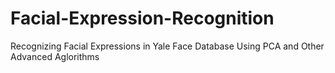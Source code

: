 # Facial-Expression-Recognition
 Recognizing Facial Expressions in Yale Face Database Using PCA and Other Advanced Aglorithms
